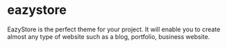 # eazystore
EazyStore is the perfect theme for your project. It will enable you to create almost any type of website such as a blog, portfolio, business website.
